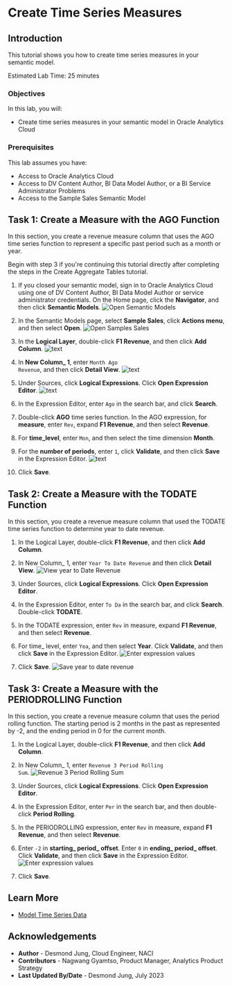 # Create Time Series Measures

## Introduction

This tutorial shows you how to create time series measures in your semantic model.


Estimated Lab Time: 25 minutes

### Objectives

In this lab, you will:
* Create time series measures in your semantic model in Oracle Analytics Cloud

### Prerequisites

This lab assumes you have:
* Access to Oracle Analytics Cloud
* Access to DV Content Author, BI Data Model Author, or a BI Service Administrator Problems
* Access to the Sample Sales Semantic Model


## Task 1: Create a Measure with the AGO Function

In this section, you create a revenue measure column that uses the AGO time series function to represent a specific past period such as a month or year.

Begin with step 3 if you're continuing this tutorial directly after completing the steps in the Create Aggregate Tables tutorial.

1. If you closed your semantic model, sign in to Oracle Analytics Cloud using one of DV Content Author, BI Data Model Author or service administrator credentials. On the Home page, click the **Navigator**, and then click **Semantic Models**.
    ![Open Semantic Models](./images/semantic-models.png)
2. In the Semantic Models page, select **Sample Sales**, click **Actions menu**, and then select **Open**.
    ![Open Samples Sales](./images/open-sample-sales.png)
3. In the **Logical Layer**, double-click **F1 Revenue**, and then click **Add Column**.
    ![text](./images/f1-revenue-add-column.png)
4. In **New Column_ 1**, enter <code>Month Ago Revenue</code>, and then click **Detail View**.
    ![text](./images/month-ago-revenue-open-detail.png)
5. Under Sources, click **Logical Expressions**. Click **Open Expression Editor**.
    ![text](./images/f1-revenue-expression.png)
6. In the Expression Editor, enter <code>Ago</code> in the search bar, and click **Search**.

7. Double-click **AGO** time series function. In the AGO expression, for **measure**, enter <code>Rev</code>, expand **F1 Revenue**, and then select **Revenue**.

8. For **time_level**, enter <code>Mon</code>, and then select the time dimension **Month**.

9. For the **number of periods**, enter <code>1</code>, click **Validate**, and then click **Save** in the Expression Editor.
    ![text](./images/month-ago-revenue.png)
10. Click **Save**.

## Task 2: Create a Measure with the TODATE Function

In this section, you create a revenue measure column that used the TODATE time series function to determine year to date revenue.

1. In the Logical Layer, double-click **F1 Revenue**, and then click **Add Column**.

2. In New Column_ 1, enter <code>Year To Date Revenue</code> and then click **Detail View**.
    ![View year to Date Revenue](./images/yeartodaterevenue.png)

3. Under Sources, click **Logical Expressions**. Click **Open Expression Editor**.

4. In the Expression Editor, enter <code>To Da</code> in the search bar, and click **Search**. Double-click **TODATE**.

5. In the TODATE expression, enter <code>Rev</code> in measure, expand **F1 Revenue**, and then select **Revenue**.

6. For time_ level, enter <code>Yea</code>, and then select **Year**. Click **Validate**, and then click **Save** in the Expression Editor.
    ![Enter expression values](./images/yeartodaterevenue-expression.png)

7. Click **Save**.
    ![Save year to date revenue](./images/year-to-date-revenue.png)

## Task 3: Create a Measure with the PERIODROLLING Function

In this section, you create a revenue measure column that uses the period rolling function. The starting period is 2 months in the past as represented by -2, and the ending period in 0 for the current month.

1. In the Logical Layer, double-click **F1 Revenue**, and then click **Add Column**.

2. In New Column_ 1, enter <code>Revenue 3 Period Rolling Sum</code>.
    ![Revenue 3 Period Rolling Sum](./images/revenue-3-period-rolling-sum.png)
3. Under Sources, click **Logical Expressions**. Click **Open Expression Editor**.

4. In the Expression Editor, enter <code>Per</code> in the search bar, and then double-click **Period Rolling**.

5. In the PERIODROLLING expression, enter <code>Rev</code> in measure, expand **F1 Revenue**, and then select **Revenue**.

6. Enter <code>-2</code> in **starting_ period_ offset**. Enter <code>0</code> in **ending_ period_ offset**. Click **Validate**, and then click **Save** in the Expression Editor.
    ![Enter expression values](./images/period-rolling-expression.png)
7. Click **Save**.

## Learn More
* [Model Time Series Data](https://docs.oracle.com/en/cloud/paas/analytics-cloud/acmdg/model-time-series-data.html#GUID-D390BE0D-EB9F-48EB-A686-A0AFDA12AD72)

## Acknowledgements
* **Author** - Desmond Jung, Cloud Engineer, NACI
* **Contributors** - Nagwang Gyamtso, Product Manager, Analytics Product Strategy
* **Last Updated By/Date** - Desmond Jung, July 2023

